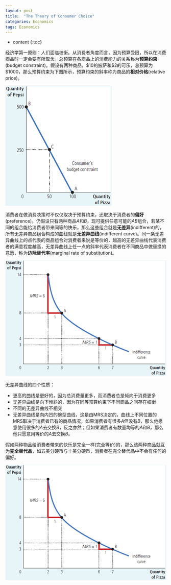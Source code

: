 ```yaml
---
layout: post
title:  "The Theory of Consumer Choice"
categories: Economics
tags: Economics
---
```


* content
{:toc}

经济学第一原则：人们面临权衡。从消费者角度而言，因为预算受限，所以在消费商品时一定会要有所取舍。总预算在各商品上的消费能力的关系称为**预算约束**(budget constraint)。假设有两种商品，\$$10$的披萨和\$$2$的可乐，总预算为\$$1000$，那么预算约束为下图所示，预算约束的斜率称为商品的**相对价格**(relative price)。

![](/img/2019-10-22_21-16-16.bmp)

消费者在做消费决策时不仅仅取决于预算约束，还取决于消费者的**偏好**(preference)。仍假设只有两种商品$A$和$B$，现可提供任意可能的$AB$组合，若某不同的组合能给消费者带来同等的快乐，那么这些组合就是**无差异**(indifferent)的，所有无差异商品组合构成的曲线就是**无差异曲线**(indifferent curve)。同一条无差异曲线上的点代表的商品组合对消费者来说是等价的，越高的无差异曲线代表消费者的满意程度越高，无差异曲线上任一点的斜率代表消费者在不同商品中做替换的意愿，称为**边际替代率**(marginal rate of substitution)。

![](/img/2019-10-22_21-27-03.bmp)

无差异曲线的四个性质：

- 更高的曲线是更好的，因为总消费量更多，而消费者总是倾向于消费更多
- 无差异曲线是向下倾斜的，因为在同等预算约束下不同商品之间存在权衡
- 不同的无差异曲线不相交
- 无差异曲线是向内凹的碗型曲线，这是由MRS决定的，曲线上不同位置的MRS取决于消费者已有的商品情况，如果消费者有很多$A$但没有$B$，那么他愿意使用很多的$A$去交换$B$，反之亦然；但如果消费者有数量均等的$A$和$B$，那么他只愿意用等价的$A$去交换$B$。

假如两种物品给消费者带来的快乐是完全一样(完全等价)的，那么该两种商品就互为**完全替代品**，如五美分硬币与十美分硬币，消费者在完全替代品中不会有任何的偏好。

![](/img/2019-10-22_21-27-03.bmp)